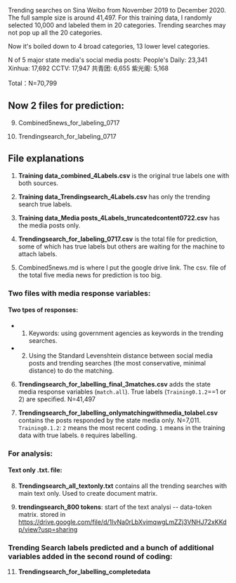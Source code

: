 
Trending searches on Sina Weibo from November 2019 to December 2020. The full sample size is around 41,497. For this training data, I randomly selected 10,000 and labeled them in 20 categories. Trending searches may not pop up all the 20 categories. 

Now it's boiled down to 4 broad categories, 13 lower level categories.


N of 5 major state media's social media posts:
People's Daily: 23,341
Xinhua: 17,692
CCTV: 17,947
共青团: 6,655
紫光阁: 5,168

Total：N=70,799


## Now 2 files for prediction:

09. Combined5news_for_labeling_0717

10. Trendingsearch_for_labeling_0717


## File explanations
01. **Training data_combined_4Labels.csv** is the original true labels one with both sources.  

02. **Training data_Trendingsearch_4Labels.csv** has only the trending search true labels. 

03. **Training data_Media posts_4Labels_truncatedcontent0722.csv** has the media posts only. 

04. **Trendingsearch_for_labeling_0717.csv** is the total file for prediction, some of which has true labels but others are waiting for the machine to attach labels. 

05. Combined5news.md is where I put the google drive link. The csv. file of the total five media news for prediction is too big.


### Two files with media response variables:

#### Two tpes of responses:
- 1. Keywords: using government agencies as keywords in the trending searches. 
- 2. Using the Standard Levenshtein distance between social media posts and trending searches (the most conservative, minimal distance) to do the matching.

06. **Trendingsearch_for_labelling_final_3matches.csv** adds the state media response variables (`match.all`). True labels (`Training0.1.2`==1 or 2) are specified. N=41,497

07. **Trendingsearch_for_labelling_onlymatchingwithmedia_tolabel.csv** contains the posts responded by the state media only. N=7,011. `Training0.1.2`: `2` means the most recent coding. `1` means in the training data with true labels. `0` requires labelling. 


### For analysis:

#### Text only .txt. file:
08. **Trendingsearch_all_textonly.txt** contains all the trending searches with main text only. Used to create document matrix.

12. **trendingsearch_800 tokens**: start of the text analysi -- data-token matrix. stored in https://drive.google.com/file/d/1IvNa0rLbXvimqwgLmZZj3VNHJ72xKKdp/view?usp=sharing

### Trending Search labels predicted and a bunch of additional variables added in the second round of coding:

11. **Trendingsearch_for_labelling_completedata**

